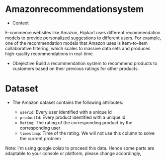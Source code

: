 # Amazonrecommendationsystem
* Context 

E-commerce websites like Amazon, Flipkart uses different recommendation models to provide personalized suggestions to different users. For example, one of the recommendation models that Amazon uses is item-to-item collaborative filtering, which scales to massive data sets and produces high-quality recommendations in real-time.

* Obejective
Build a recommendation system to recommend products to customers based on their previous ratings for other products.

# Dataset
* The Amazon dataset contains the following attributes:

  - `userId`: Every user identified with a unique id
  - `productId`: Every product identified with a unique id
  - `Rating`: The rating of the corresponding product by the corresponding user
  - `timestamp`: Time of the rating. We will not use this column to solve the current problem


Note: I'm using google colab to proceed this data. Hence some parts are adaptable to your console or platform, please change accordingly,
